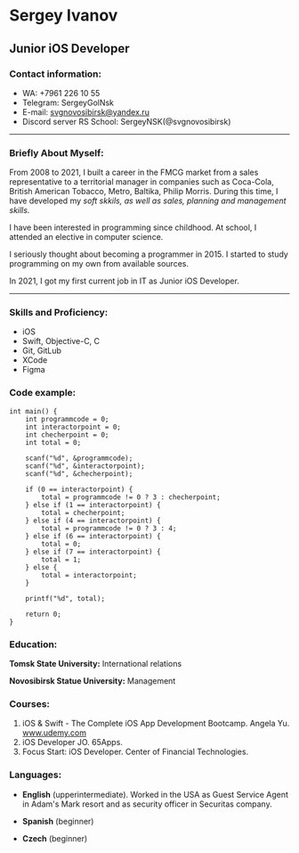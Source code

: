 # Sergey Ivanov

## Junior iOS Developer

### Contact information:
* WA: +7961 226 10 55
* Telegram: SergeyGolNsk
* E-mail: svgnovosibirsk@yandex.ru
* Discord server RS School: SergeyNSK(@svgnovosibirsk)

*****

### Briefly About Myself:

From 2008 to 2021, I built a career in the FMCG market from a sales representative to a territorial manager in companies such as Coca-Cola, British American Tobacco, Metro, Baltika, Philip Morris.
During this time, I have developed my *soft skkils, as well as sales, planning and management skills.*

I have been interested in programming since childhood. At school, I attended an elective in computer science.

I seriously thought about becoming a programmer in 2015. I started to study programming on my own from available sources.

In 2021, I got my first current job in IT as Junior iOS Developer.

*****

### Skills and Proficiency:

* iOS
* Swift, Objective-C, C
* Git, GitLub
* XCode
* Figma

### Code example:

```
int main() {
    int programmcode = 0;
    int interactorpoint = 0;
    int checherpoint = 0;
    int total = 0;
    
    scanf("%d", &programmcode);
    scanf("%d", &interactorpoint);
    scanf("%d", &checherpoint);
    
    if (0 == interactorpoint) {
        total = programmcode != 0 ? 3 : checherpoint;
    } else if (1 == interactorpoint) {
        total = checherpoint;
    } else if (4 == interactorpoint) {
        total = programmcode != 0 ? 3 : 4;
    } else if (6 == interactorpoint) {
        total = 0;
    } else if (7 == interactorpoint) {
        total = 1;
    } else {
        total = interactorpoint;
    }
    
    printf("%d", total);
    
    return 0;
}
```
### Education:

**Tomsk State University:** International relations

**Novosibirsk Statue University:** Management

### Courses:

1. iOS & Swift - The Complete iOS App Development Bootcamp. Angela Yu. www.udemy.com
2. iOS Developer JO. 65Apps.
3. Focus Start: iOS Developer. Center of Financial Technologies.

### Languages:

* **English** (upperintermediate).
Worked in the USA as Guest Service Agent in Adam's Mark resort and as security officer in Securitas company.

* **Spanish** (beginner)
* **Czech** (beginner)
